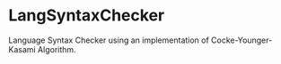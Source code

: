 LangSyntaxChecker
=================

Language Syntax Checker using an implementation of Cocke-Younger-Kasami Algorithm.
